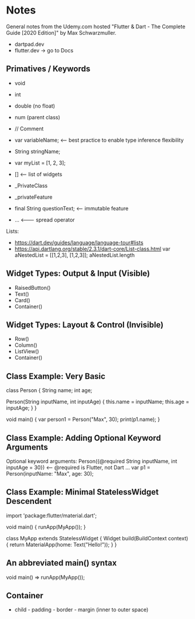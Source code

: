 # Notes

General notes from the Udemy.com hosted "Flutter & Dart - The Complete Guide [2020 Edition]" by Max Schwarzmuller.
- dartpad.dev
- flutter.dev -> go to Docs

## Primatives / Keywords
- void
- int
- double  (no float)
- num (parent class)

- // Comment
- var variableName;		<-- best practice to enable type inference flexibility
- String stringName;
- var myList = [1, 2, 3];
- <Widget>[] <-- list of widgets
- _PrivateClass
- _privateFeature
- final String questionText;  <-- immutable feature
- ... <--- spread operator

Lists:
- https://dart.dev/guides/language/language-tour#lists
- https://api.dartlang.org/stable/2.3.1/dart-core/List-class.html
var aNestedList = [[1,2,3], [1,2,3]]; 
aNestedList.length

## Widget Types: Output & Input (Visible)
- RaisedButton()
- Text()
- Card()
- Container()

## Widget Types: Layout & Control (Invisible)
- Row()
- Column()
- ListView()
- Container()

## Class Example: Very Basic
class Person {
  String name;
  int age;

  Person(String inputName, int inputAge) {
    this.name = inputName;
    this.age = inputAge;
  }
}

void main() {
  var person1 = Person("Max", 30);
  print(p1.name);
}

## Class Example: Adding Optional Keyword Arguments
Optional keyword arguments:
Person({@required String inputName, int inputAge = 30})  <-- @required is Flutter, not Dart
...
var p1 = Person(inputName: "Max", age: 30);

## Class Example: Minimal StatelessWidget Descendent
import 'package:flutter/material.dart';

void main() {
  runApp(MyApp());
}

class MyApp extends StatelessWidget {
  Widget build(BuildContext context) {
    return MaterialApp(home: Text("Hello!"));
  }
}

## An abbreviated main() syntax
void main() => runApp(MyApp());

## Container
- child - padding - border - margin (inner to outer space)

